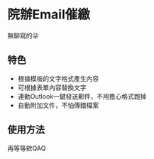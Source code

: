 # 院辦Email催繳
無聊寫的😜

## 特色
* 根據模板的文字格式產生內容
* 可根據表單內容替換文字
* 連動Outlook一鍵發送郵件，不用擔心格式跑掉
* 自動附加文件，不怕傳錯檔案

## 使用方法
再等等欸QAQ
